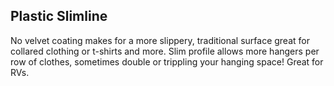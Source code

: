 ## Plastic Slimline 

No velvet coating makes for a more slippery, traditional surface great for collared clothing or t-shirts and more. Slim profile allows more hangers per row of clothes, sometimes double or trippling your hanging space! Great for RVs. 
